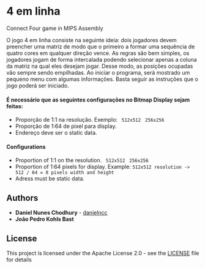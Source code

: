 # 4 em linha
Connect Four game in MIPS Assembly 

O jogo 4 em linha consiste na seguinte ideia: dois jogadores devem preencher uma matriz de modo que o primeiro a formar uma sequência de quatro cores em qualquer direção vence. As regras são bem simples, os jogadores jogam de forma intercalada podendo selecionar apenas a coluna da matriz na qual eles desejam jogar. Desse modo, as posições ocupadas vão sempre sendo empilhadas. Ao iniciar o programa, será mostrado um pequeno menu com algumas informações. Basta seguir as instruções que o jogo poderá ser iniciado.

#### É necessário que as seguintes configurações no Bitmap Display sejam feitas:
* Proporção de 1:1 na resolução. Exemplo: ``` 512x512``` ``` 256x256```
* Proporção de 1:64 de pixel para display.
* Endereço deve ser o static data.

#### Configurations
* Proportion of 1:1 on the resolution. ``` 512x512``` ``` 256x256```
* Proportion of 1:64 pixels for display. Example: ```512x512 resolution -> 512 / 64 = 8 pixels width and height```
* Adress must be static data.

## Authors

* **Daniel Nunes Chodhury** - [danielncc](https://github.com/danielncc)
* **João Pedro Kohls Bast** 

## License

This project is licensed under the Apache License 2.0 - see the [LICENSE](LICENSE) file for details

